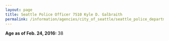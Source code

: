 ```yaml
---
layout: page
title: Seattle Police Officer 7510 Kyle D. Galbraith
permalink: /information/agencies/city_of_seattle/seattle_police_department/copbook/7510/
---
```


**Age as of Feb. 24, 2016:** 38
